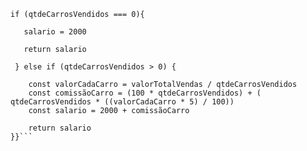 ```function calculaSalario(qtdeCarrosVendidos, valorTotalVendas) {
if (qtdeCarrosVendidos === 0){

   salario = 2000

   return salario

 } else if (qtdeCarrosVendidos > 0) {
    
    const valorCadaCarro = valorTotalVendas / qtdeCarrosVendidos
    const comissãoCarro = (100 * qtdeCarrosVendidos) + ( qtdeCarrosVendidos * ((valorCadaCarro * 5) / 100))
    const salario = 2000 + comissãoCarro

    return salario
}}```